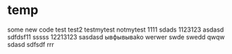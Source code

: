 # temp
some new code
test
test2
testmytest
notmytest
1111
sdads
1123123
asdasd
sdfdsf11
sssss
12213123
sasdasd
ывфывываko
werwer
swde
swedd
qwqw
sdasd
sdfsdf
rrr
